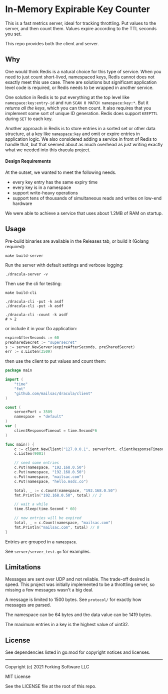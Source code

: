 # In-Memory Expirable Key Counter

This is a fast metrics server, ideal for tracking throttling. Put values to the server, and then count them. Values
expire according to the TTL seconds you set.

This repo provides both the client and server.

## Why

One would think Redis is a natural choice for this type of service. When you need to just count short-lived, namespaced
keys, Redis cannot does not exactly meet this use case. There are solutions but significant application level code is
required, or Redis needs to be wrapped in another service.

One solution in Redis is to put everything at the top level like `namespace:key:entry-id` and
run `SCAN 0 MATCH namespace:key:*`. But it *returns all the keys*, which you can then count. It also requires that you
implement some sort of unique ID generation. Redis does support `KEEPTTL` during `SET` to each key.

Another approach in Redis is to store entries in a sorted set or other data structure, at a key like `namespace:key` and
omit or expire entries in application logic. We also considered adding a service in front of Redis to handle that, but
that seemed about as much overhead as just writing exactly what we needed into this dracula project.

#### Design Requirements

At the outset, we wanted to meet the following needs.

- every key entry has the same expiry time
- every key is in a namespace
- support write-heavy operations
- support tens of thousands of simultaneous reads and writes on low-end hardware

We were able to achieve a service that uses about 1.2MB of RAM on startup.

## Usage

Pre-build binaries are available in the Releases tab, or build it (Golang required):

```
make build-server
```

Run the server with default settings and verbose logging:

```
./dracula-server -v
```

Then use the cli for testing:

```
make build-cli

./dracula-cli -put -k asdf
./dracula-cli -put -k asdf

./dracula-cli -count -k asdf
# > 2
```

or include it in your Go application:

```go
expireAfterSeconds := 60
preSharedSecret := "supersecret"
s := server.NewServer(expireAfterSeconds, preSharedSecret)
err := s.Listen(3509)
```

then use the client to put values and count them:

```go
package main

import (
	"time"
	"fmt"
	"github.com/mailsac/dracula/client"
)

const (
	serverPort = 3509
	namespace  = "default"
)
var (
	clientResponseTimeout = time.Second*6
)

func main() {
	c := client.NewClient("127.0.0.1", serverPort, clientResponseTimeout)
	c.Listen(9001)

	// seed some entries
	c.Put(namespace, "192.168.0.50")
	c.Put(namespace, "192.168.0.50")
	c.Put(namespace, "mailsac.com")
	c.Put(namespace, "hello.msdc.co")

	total, _ := c.Count(namespace, "192.168.0.50")
	fmt.Println("192.168.0.50", total) // 2

	// wait a while
	time.Sleep(time.Second * 60)

	// now entries will be expired
	total, _ = c.Count(namespace, "mailsac.com")
	fmt.Println("mailsac.com", total) // 0
}

```

Entries are grouped in a `namespace`.

See `server/server_test.go` for examples.

## Limitations

Messages are sent over UDP and not reliable. The trade-off desired is speed. This project was initially implemented to
be a throttling server, so missing a few messages wasn't a big deal.

A message is limited to 1500 bytes. See `protocol/` for exactly how messages are parsed.

The namespace can be 64 bytes and the data value can be 1419 bytes.

The maximum entries in a key is the highest value of uint32.

## License

See dependencies listed in go.mod for copyright notices and licenses.

----

Copyright (c) 2021 Forking Software LLC

MIT License

See the LICENSE file at the root of this repo.
